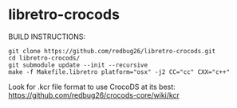# libretro-crocods


BUILD INSTRUCTIONS:

``` 
git clone https://github.com/redbug26/libretro-crocods.git
cd libretro-crocods/
git submodule update --init --recursive
make -f Makefile.libretro platform="osx" -j2 CC="cc" CXX="c++"
```

Look for .kcr file format to use CrocoDS at its best: https://github.com/redbug26/crocods-core/wiki/kcr
